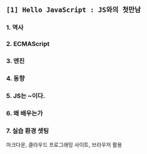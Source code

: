 ## `[1] Hello JavaScript : JS와의 첫만남`
### 1. 역사
### 2. ECMAScript
### 3. 엔진
### 4. 동향
### 5. JS는 ~이다.
### 6. 왜 배우는가
### 7. 실습 환경 셋팅
마크다운, 클라우드 프로그래밍 사이트, 브라우저 활용
